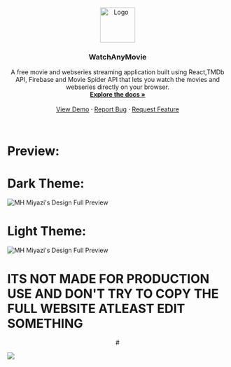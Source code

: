 
<div align="center">

<!-- PROJECT LOGO -->
<!-- PROJECT LOGO -->
<br />
<p align="center">
  <a href="https://telegra.ph/file/d4a282bc15501ba29b021.jpg">
    <img src="https://telegra.ph/file/d4a282bc15501ba29b021.jpg" alt="Logo" width="80" height="80">
  </a>

  <h3 align="center">WatchAnyMovie</h3>

  <p align="center">
 A free movie and webseries streaming application built using React,TMDb API, Firebase and Movie Spider API that lets you watch the movies and webseries directly on your browser.
    <br />
    <a href="https://github.com/amoldalwai/watch-any-movie/"><strong>Explore the docs »</strong></a>
    <br />
    <br />
    <a href="https://watchanymoviez.web.app/">View Demo</a>
    ·
    <a href="https://github.com/amoldalwai/watch-any-movie/issues">Report Bug</a>
    ·
    <a href="https://github.com/amoldalwai/watch-any-movie/issues">Request Feature</a>
  </p>
</p>


</div>

<br />

# Preview:
# Dark Theme:
<img src="https://telegra.ph/file/380d6e31b7b59ccbc93a7.jpg" alt="MH Miyazi's Design Full Preview">
<h1>Light Theme:</h1>
<img src="https://telegra.ph/file/2af3df3f9a2f31ea61631.jpg" alt="MH Miyazi's Design Full Preview">

# ITS NOT MADE FOR PRODUCTION USE AND DON'T TRY TO COPY THE FULL WEBSITE ATLEAST EDIT SOMETHING

<div align="center">
# <p align="left"><a href="https://kazuyakun07.github.io/movies-clann/"><img src="https://github-readme-stats.vercel.app/api/pin?username=kazuyakun07&show_icons=true&theme=dark&hide_border=true&repo=movies-clann"></a></p>
